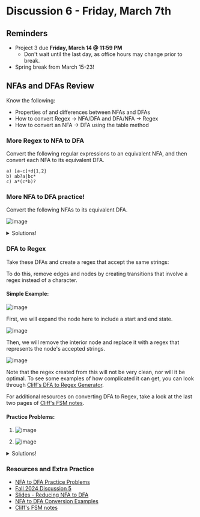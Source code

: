 # Discussion 6 - Friday, March 7th

## Reminders

- Project 3 due **Friday, March 14 @ 11:59 PM**
    - Don't wait until the last day, as office hours may change prior to break.
- Spring break from March 15-23!
   
## NFAs and DFAs Review
Know the following:
- Properties of and differences between NFAs and DFAs
- How to convert Regex -> NFA/DFA and DFA/NFA -> Regex
- How to convert an NFA -> DFA using the table method

### More Regex to NFA to DFA
Convert the following regular expressions to an equivalent NFA, and then convert each NFA to its equivalent DFA.
```
a) [a-c]+d{1,2}
b) ab?a|bc*
c) a*(c*b)?
```
### More NFA to DFA practice!
Convert the following NFAs to its equivalent DFA.

![image](https://hackmd.io/_uploads/BkVkM8Gikx.png)

<details>
  <summary>Solutions!</summary>
  
![image](https://hackmd.io/_uploads/BJHcUJHj1x.png)
    
</details>

### DFA to Regex

Take these DFAs and create a regex that accept the same strings:

To do this, remove edges and nodes by creating transitions that involve a regex instead of a character.

#### Simple Example:

![image](https://hackmd.io/_uploads/SkG-5VIiyg.png)

First, we will expand the node here to include a start and end state.

![image](https://hackmd.io/_uploads/Hy5zq48iyg.png)

Then, we will remove the interior node and replace it with a regex that represents the node's accepted strings.

![image](https://hackmd.io/_uploads/S1pt9NIokg.png)

Note that the regex created from this will not be very clean, nor will it be optimal. To see some examples of how complicated it can get, you can look through [Cliff's DFA to Regex Generator](https://bakalian.cs.umd.edu/330/practice/dfa2regex).

For additional resources on converting DFA to Regex, take a look at the last two pages of [Cliff's FSM notes](https://bakalian.cs.umd.edu/assets/notes/fa.pdf).

#### Practice Problems:

1. ![image](https://hackmd.io/_uploads/Byn0iE8sJg.png)

2. ![image](https://hackmd.io/_uploads/rydZa4Ijyx.png)

<details>
  <summary>Solutions!</summary>
  
Note that these are not the only working solutions.
    
The final regex can be assumed from these "simpler" FSM states after conversion.
    
1. ![image](https://hackmd.io/_uploads/S1my2NUi1g.png)

2. ![image](https://hackmd.io/_uploads/HyEGpEUjyg.png)
    
</details>


### Resources and Extra Practice
- [NFA to DFA Practice Problems](https://bakalian.cs.umd.edu/330/practice/nfa2dfa)
- [Fall 2024 Discussion 5](https://github.com/cmsc330fall24/fall2024/blob/main/discussions/d5_nfa_dfa/README.md)
- [Slides - Reducing NFA to DFA](https://bakalian.cs.umd.edu/assets/slides/14-automata3.pdf)
- [NFA to DFA Conversion Examples](https://github.com/anwarmamat/cmsc330spring2024/blob/main/nfa2dfa/nfa2dfa.md)
- [Cliff's FSM notes](https://bakalian.cs.umd.edu/assets/notes/fa.pdf)

